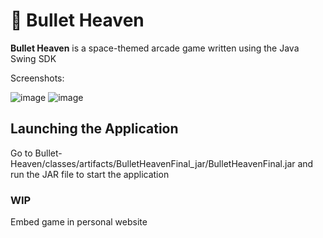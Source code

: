 # 🚀 Bullet Heaven

**Bullet Heaven** is a space-themed arcade game written using the Java Swing SDK

Screenshots:

![image](https://github.com/user-attachments/assets/0d1a88cb-0def-4b13-ab7f-53220fa0decc)
![image](https://github.com/user-attachments/assets/d3b5a2d1-a911-4f78-91d8-09bdd8f6bc9d)



## Launching the Application

Go to Bullet-Heaven/classes/artifacts/BulletHeavenFinal_jar/BulletHeavenFinal.jar and run the JAR file to start the application

### WIP

Embed game in personal website
